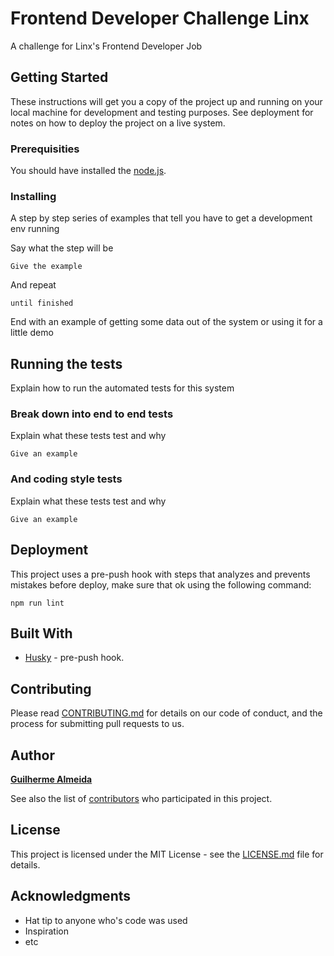 # Frontend Developer Challenge Linx

A challenge for Linx's Frontend Developer Job

## Getting Started

These instructions will get you a copy of the project up and running on your local machine for development and testing purposes. See deployment for notes on how to deploy the project on a live system.

### Prerequisities

You should have installed the [node.js](https://nodejs.org/en/).

### Installing

A step by step series of examples that tell you have to get a development env running

Say what the step will be

```
Give the example
```

And repeat

```
until finished
```

End with an example of getting some data out of the system or using it for a little demo

## Running the tests

Explain how to run the automated tests for this system

### Break down into end to end tests

Explain what these tests test and why

```
Give an example
```

### And coding style tests

Explain what these tests test and why

```
Give an example
```

## Deployment

This project uses a pre-push hook with steps that analyzes and prevents mistakes before deploy,
make sure that ok using the following command:
```
npm run lint
```

## Built With

* [Husky](https://github.com/typicode/husky) - pre-push hook.

## Contributing

Please read [CONTRIBUTING.md](CONTRIBUTING.md) for details on our code of conduct, and the process for submitting pull requests to us.

## Author

[**Guilherme Almeida**](https://guisalmeida.com)

See also the list of [contributors](https://github.com/GuiSAlmeida/linx-frontend-developer-challenge/contributors) who participated in this project.

## License

This project is licensed under the MIT License - see the [LICENSE.md](LICENSE.md) file for details.

## Acknowledgments

* Hat tip to anyone who's code was used
* Inspiration
* etc
